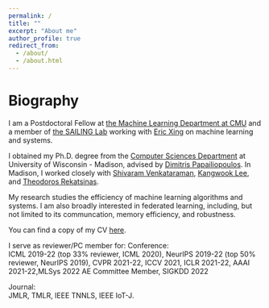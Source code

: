 ```yaml
---
permalink: /
title: ""
excerpt: "About me"
author_profile: true
redirect_from: 
  - /about/
  - /about.html
---
```


Biography
======
I am a Postdoctoral Fellow at [the Machine Learning Department at CMU](https://www.ml.cmu.edu/) and a member of [the SAILING Lab](https://sailing-lab.github.io/) working with [Eric Xing](http://www.cs.cmu.edu/~epxing/) on machine learning and systems.


I obtained my Ph.D. degree from the [Computer Sciences Department](https://www.cs.wisc.edu/) at University of Wisconsin - Madison, advised by [Dimitris Papailiopoulos](http://papail.io/). In Madison, I worked closely with [Shivaram Venkataraman](http://shivaram.org/), [Kangwook Lee](http://kangwooklee.com/), and [Theodoros Rekatsinas](http://pages.cs.wisc.edu/~thodrek/).

My research studies the efficiency of machine learning algorithms and systems. I am also broadly interested in federated learning, including, but not limited to its communcation, memory efficiency, and robustness.

You can find a copy of my CV [here](http://pages.cs.wisc.edu/~hongyiwang/cv/hwang_cv.pdf).

I serve as reviewer/PC member for:
Conference:  
ICML 2019-22 (top 33% reviewer, ICML 2020), NeurIPS 2019-22 (top 50% reviewer, NeurIPS 2019), CVPR 2021-22, ICCV 2021, ICLR 2021-22, AAAI 2021-22,MLSys 2022 AE Committee Member, SIGKDD 2022

Journal:  
JMLR, TMLR, IEEE TNNLS, IEEE IoT-J.